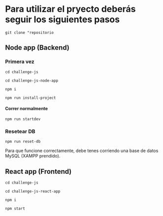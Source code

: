 # Para utilizar el pryecto deberás seguir los siguientes pasos

`git clone "repositorio`


## Node app (Backend)

### Primera vez

    cd challenge-js

    cd challenge-js-node-app

    npm i 
     
    npm run install-project

#### Correr normalmente

    npm run startdev

### Resetear DB

    npm run reset-db

Para que funcione correctamente, debe tenes corriendo una base de datos MySQL (XAMPP prendido).

## React app (Frontend)

    cd challenge-js

    cd challenge-js-react-app
    
    npm i

    npm start


